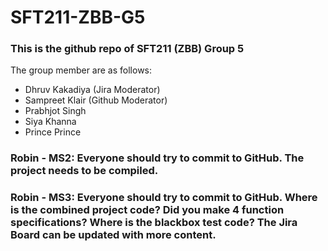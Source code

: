 # SFT211-ZBB-G5
### This is the github repo of SFT211 (ZBB) Group 5
The group member are as follows:
* Dhruv Kakadiya (Jira Moderator)
* Sampreet Klair (Github Moderator)
* Prabhjot Singh
* Siya Khanna
* Prince Prince

### Robin - MS2: Everyone should try to commit to GitHub. The project needs to be compiled.

### Robin - MS3: Everyone should try to commit to GitHub. Where is the combined project code? Did you make 4 function specifications? Where is the blackbox test code? The Jira Board can be updated with more content.
